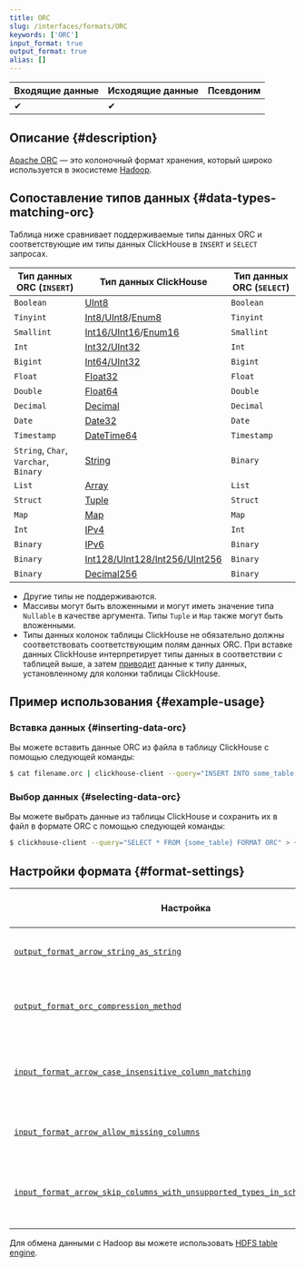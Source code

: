 ```yaml
---
title: ORC
slug: /interfaces/formats/ORC
keywords: ['ORC']
input_format: true
output_format: true
alias: []
---
```


| Входящие данные | Исходящие данные | Псевдоним |
|----------------|------------------|-----------|
| ✔              | ✔                |           |

## Описание {#description}

[Apache ORC](https://orc.apache.org/) — это колоночный формат хранения, который широко используется в экосистеме [Hadoop](https://hadoop.apache.org/).

## Сопоставление типов данных {#data-types-matching-orc}

Таблица ниже сравнивает поддерживаемые типы данных ORC и соответствующие им типы данных ClickHouse в `INSERT` и `SELECT` запросах.

| Тип данных ORC (`INSERT`)             | Тип данных ClickHouse                                                                                          | Тип данных ORC (`SELECT`) |
|---------------------------------------|----------------------------------------------------------------------------------------------------------------|--------------------------|
| `Boolean`                             | [UInt8](/sql-reference/data-types/int-uint.md)                                                            | `Boolean`                |
| `Tinyint`                             | [Int8/UInt8](/sql-reference/data-types/int-uint.md)/[Enum8](/sql-reference/data-types/enum.md)    | `Tinyint`                |
| `Smallint`                            | [Int16/UInt16](/sql-reference/data-types/int-uint.md)/[Enum16](/sql-reference/data-types/enum.md) | `Smallint`               |
| `Int`                                 | [Int32/UInt32](/sql-reference/data-types/int-uint.md)                                                     | `Int`                    |
| `Bigint`                              | [Int64/UInt32](/sql-reference/data-types/int-uint.md)                                                     | `Bigint`                 |
| `Float`                               | [Float32](/sql-reference/data-types/float.md)                                                             | `Float`                  |
| `Double`                              | [Float64](/sql-reference/data-types/float.md)                                                             | `Double`                 |
| `Decimal`                             | [Decimal](/sql-reference/data-types/decimal.md)                                                           | `Decimal`                |
| `Date`                                | [Date32](/sql-reference/data-types/date32.md)                                                             | `Date`                   |
| `Timestamp`                           | [DateTime64](/sql-reference/data-types/datetime64.md)                                                     | `Timestamp`              |
| `String`, `Char`, `Varchar`, `Binary` | [String](/sql-reference/data-types/string.md)                                                             | `Binary`                 |
| `List`                                | [Array](/sql-reference/data-types/array.md)                                                               | `List`                   |
| `Struct`                              | [Tuple](/sql-reference/data-types/tuple.md)                                                               | `Struct`                 |
| `Map`                                 | [Map](/sql-reference/data-types/map.md)                                                                   | `Map`                    |
| `Int`                                 | [IPv4](/sql-reference/data-types/int-uint.md)                                                             | `Int`                    |
| `Binary`                              | [IPv6](/sql-reference/data-types/ipv6.md)                                                                 | `Binary`                 |
| `Binary`                              | [Int128/UInt128/Int256/UInt256](/sql-reference/data-types/int-uint.md)                                    | `Binary`                 |
| `Binary`                              | [Decimal256](/sql-reference/data-types/decimal.md)                                                        | `Binary`                 |

- Другие типы не поддерживаются.
- Массивы могут быть вложенными и могут иметь значение типа `Nullable` в качестве аргумента. Типы `Tuple` и `Map` также могут быть вложенными.
- Типы данных колонок таблицы ClickHouse не обязательно должны соответствовать соответствующим полям данных ORC. При вставке данных ClickHouse интерпретирует типы данных в соответствии с таблицей выше, а затем [приводит](https://sql-reference/functions/type-conversion-functions#cast) данные к типу данных, установленному для колонки таблицы ClickHouse.

## Пример использования {#example-usage}

### Вставка данных {#inserting-data-orc}

Вы можете вставить данные ORC из файла в таблицу ClickHouse с помощью следующей команды:

```bash
$ cat filename.orc | clickhouse-client --query="INSERT INTO some_table FORMAT ORC"
```

### Выбор данных {#selecting-data-orc}

Вы можете выбрать данные из таблицы ClickHouse и сохранить их в файл в формате ORC с помощью следующей команды:

```bash
$ clickhouse-client --query="SELECT * FROM {some_table} FORMAT ORC" > {filename.orc}
```

## Настройки формата {#format-settings}

| Настройка                                                                                                                                                                                                      | Описание                                                                             | Значение по умолчанию |
|----------------------------------------------------------------------------------------------------------------------------------------------------------------------------------------------------------------|-------------------------------------------------------------------------------------|---------------------|
| [`output_format_arrow_string_as_string`](/operations/settings/settings-formats.md/#output_format_arrow_string_as_string)                                                                                  | Использовать тип Arrow String вместо Binary для строковых колонок.                   | `false`             |
| [`output_format_orc_compression_method`](/operations/settings/settings-formats.md/#output_format_orc_compression_method)                                                                                  | Метод сжатия, используемый в выходном формате ORC. Значение по умолчанию            | `none`              |
| [`input_format_arrow_case_insensitive_column_matching`](/operations/settings/settings-formats.md/#input_format_arrow_case_insensitive_column_matching)                                                    | Игнорировать регистр при сопоставлении колонок Arrow с колонками ClickHouse.       | `false`             |
| [`input_format_arrow_allow_missing_columns`](/operations/settings/settings-formats.md/#input_format_arrow_allow_missing_columns)                                                                          | Разрешить отсутствие колонок при чтении данных Arrow.                               | `false`             |
| [`input_format_arrow_skip_columns_with_unsupported_types_in_schema_inference`](/operations/settings/settings-formats.md/#input_format_arrow_skip_columns_with_unsupported_types_in_schema_inference) | Разрешить пропуск колонок с неподдерживаемыми типами при выводе схемы для формата Arrow. | `false`             |

Для обмена данными с Hadoop вы можете использовать [HDFS table engine](/engines/table-engines/integrations/hdfs.md).
